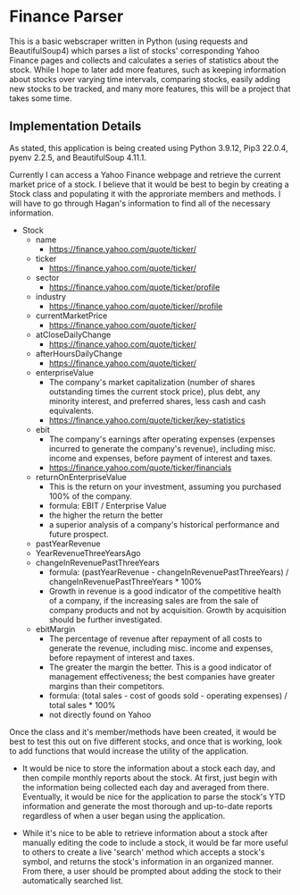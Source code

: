 # Finance Parser
This is a basic webscraper written in Python (using requests and 
BeautifulSoup4) which parses a list of stocks' corresponding Yahoo Finance 
pages and collects and calculates a series of statistics about the stock. 
While I hope to later add more features, such as keeping information about 
stocks over varying time intervals, comparing stocks, easily adding new stocks 
to be tracked, and many more features, this will be a project that takes some 
time.

## Implementation Details
As stated, this application is being created using Python 3.9.12, Pip3 22.0.4, 
pyenv 2.2.5, and BeautifulSoup 4.11.1.

Currently I can access a Yahoo Finance webpage and retrieve the current market 
price of a stock. I believe that it would be best to begin by creating a Stock 
class and populating it with the approriate members and methods. I will have 
to go through Hagan's information to find all of the necessary information.

* Stock
	- name
		* https://finance.yahoo.com/quote/ticker/
	- ticker
		* https://finance.yahoo.com/quote/ticker/
	- sector
		* https://finance.yahoo.com/quote/ticker/profile
	- industry
		* https://finance.yahoo.com/quote/ticker//profile
	- currentMarketPrice
		* https://finance.yahoo.com/quote/ticker/
	- atCloseDailyChange
		* https://finance.yahoo.com/quote/ticker/
	- afterHoursDailyChange
		* https://finance.yahoo.com/quote/ticker/
	- enterpriseValue
		* The company's market capitalization (number of shares 
outstanding times the current stock price), plus debt, any minority interest, 
and preferred shares, less cash and cash equivalents.
		* https://finance.yahoo.com/quote/ticker/key-statistics
	- ebit
		* The company's earnings after operating expenses (expenses 
incurred to generate the company's revenue), including misc. income and 
expenses, before payment of interest and taxes.
		* https://finance.yahoo.com/quote/ticker/financials
	- returnOnEnterpriseValue
		* This is the return on your investment, assuming you 
purchased 100% of the company.
		* formula: EBIT / Enterprise Value
		* the higher the return the better
		* a superior analysis of a company's historical performance 
and future prospect.
	- pastYearRevenue
	- YearRevenueThreeYearsAgo
	- changeInRevenuePastThreeYears
		* formula: (pastYearRevenue - changeInRevenuePastThreeYears) / 
changeInRevenuePastThreeYears * 100%
		* Growth in revenue is a good indicator of the competitive 
health of a company, if the increasing sales are from the sale of company 
products and not by acquisition. Growth by acquisition should be further 
investigated.
	- ebitMargin
		* The percentage of revenue after repayment of all costs to 
generate the revenue, including misc. income and expenses, before repayment of 
interest and taxes.
		* The greater the margin the better. This is a good indicator 
of management effectiveness; the best companies have greater margins than 
their competitors.
		* formula: (total sales - cost of goods sold - operating 
expenses) / total sales * 100%
		* not directly found on Yahoo

Once the class and it's member/methods have been created, it would be best to 
test this out on five different stocks, and once that is working, look to add 
functions that would increase the utility of the application.

- It would be nice to store the information about a stock each day, and then 
compile monthly reports about the stock. At first, just begin with the 
information being collected each day and averaged from there. Eventually, it 
would be nice for the application to parse the stock's YTD information and 
generate the most thorough and up-to-date reports regardless of when a user 
began using the application.

- While it's nice to be able to retrieve information about a stock after 
manually editing the 
code to include a stock, it would be far more useful to others to create a 
live 'search' method which accepts a stock's symbol, and returns the stock's 
information in an organized manner. From there, a user should be prompted 
about adding the stock to their automatically searched list.  
